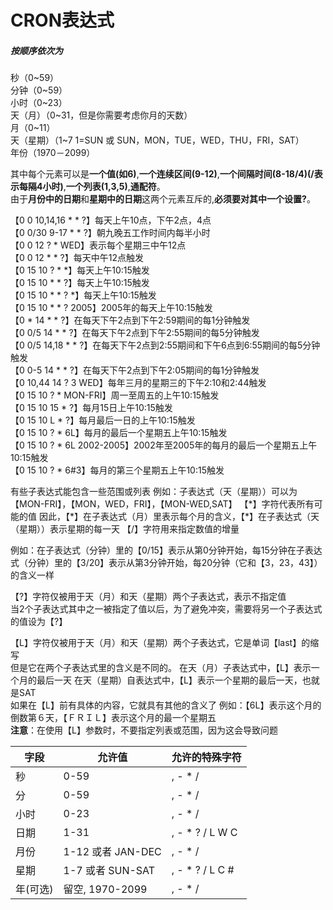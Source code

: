 # CRON表达式

##### 按顺序依次为

秒（0\~59）\
分钟（0\~59）\
小时（0\~23）\
天（月）（0\~31，但是你需要考虑你月的天数）\
月（0\~11）\
天（星期）（1\~7 1=SUN 或 SUN，MON，TUE，WED，THU，FRI，SAT）\
年份（1970－2099）

其中每个元素可以是**一个值(如6)**,**一个连续区间(9-12)**,**一个间隔时间(8-18/4)(/表示每隔4小时)**,**一个列表(1,3,5)**,**通配符**。\
由于**月份中的日期**和**星期中的日期**这两个元素互斥的,**必须要对其中一个设置?**。

【0 0 10,14,16 \* \* ?】每天上午10点，下午2点，4点\
【0 0/30 9-17 \* \* ?】朝九晚五工作时间内每半小时\
【0 0 12 ? \* WED】表示每个星期三中午12点\
【0 0 12 \* \* ?】每天中午12点触发\
【0 15 10 ? \* \*】每天上午10:15触发\
【0 15 10 \* \* ?】每天上午10:15触发\
【0 15 10 \* \* ? \*】每天上午10:15触发\
【0 15 10 \* \* ? 2005】2005年的每天上午10:15触发\
【0 \* 14 \* \* ?】在每天下午2点到下午2:59期间的每1分钟触发\
【0 0/5 14 \* \* ?】在每天下午2点到下午2:55期间的每5分钟触发\
【0 0/5 14,18 \* \* ?】在每天下午2点到2:55期间和下午6点到6:55期间的每5分钟触发\
【0 0-5 14 \* \* ?】在每天下午2点到下午2:05期间的每1分钟触发\
【0 10,44 14 ? 3 WED】每年三月的星期三的下午2:10和2:44触发\
【0 15 10 ? \* MON-FRI】周一至周五的上午10:15触发\
【0 15 10 15 \* ?】每月15日上午10:15触发\
【0 15 10 L \* ?】每月最后一日的上午10:15触发\
【0 15 10 ? \* 6L】每月的最后一个星期五上午10:15触发\
【0 15 10 ? \* 6L 2002-2005】2002年至2005年的每月的最后一个星期五上午10:15触发\
【0 15 10 ? \* 6#3】每月的第三个星期五上午10:15触发

有些子表达式能包含一些范围或列表
例如：子表达式（天（星期））可以为 【MON-FRI】，【MON，WED，FRI】，【MON-WED,SAT】
【\*】字符代表所有可能的值
因此，【\*】在子表达式（月）里表示每个月的含义，【\*】在子表达式（天（星期））表示星期的每一天
【/】字符用来指定数值的增量

例如：在子表达式（分钟）里的【0/15】表示从第0分钟开始，每15分钟在子表达式（分钟）里的【3/20】表示从第3分钟开始，每20分钟（它和【3，23，43】）的含义一样

【?】字符仅被用于天（月）和天（星期）两个子表达式，表示不指定值\
当2个子表达式其中之一被指定了值以后，为了避免冲突，需要将另一个子表达式的值设为【?】

【L】字符仅被用于天（月）和天（星期）两个子表达式，它是单词【last】的缩写\
但是它在两个子表达式里的含义是不同的。
在天（月）子表达式中，【L】表示一个月的最后一天
在天（星期）自表达式中，【L】表示一个星期的最后一天，也就是SAT\
如果在【L】前有具体的内容，它就具有其他的含义了
例如：【6L】表示这个月的倒数第６天，【ＦＲＩＬ】表示这个月的最一个星期五\
**注意**：在使用【L】参数时，不要指定列表或范围，因为这会导致问题

| 字段    | 允许值             | 允许的特殊字符          |
| ----- | --------------- | ---------------- |
| 秒     | 0-59            | , - \* /         |
| 分     | 0-59            | , - \* /         |
| 小时    | 0-23            | , - \* /         |
| 日期    | 1-31            | , - \* ? / L W C |
| 月份    | 1-12 或者 JAN-DEC | , - \* /         |
| 星期    | 1-7 或者 SUN-SAT  | , - \* ? / L C # |
| 年(可选) | 留空, 1970-2099   | , - \* /         |

